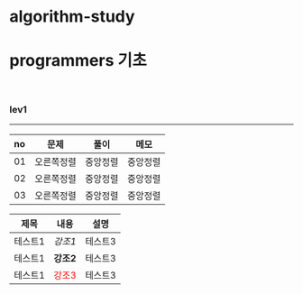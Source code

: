 # algorithm-study

<h1>programmers 기초</h1>
<br />

<h3>lev1</b3>
<hr />

|no|문제|풀이|메모|
|:---|---|---|---|
|01|오른쪽정렬|중앙정렬|중앙정렬|
|02|오른쪽정렬|중앙정렬|중앙정렬|
|03|오른쪽정렬|중앙정렬|중앙정렬|

|제목|내용|설명|
|---|---|---|
|테스트1|*강조1*|테스트3|
|테스트1|**강조2**|테스트3|
|테스트1|<span style="color:red">강조3</span>|테스트3|
